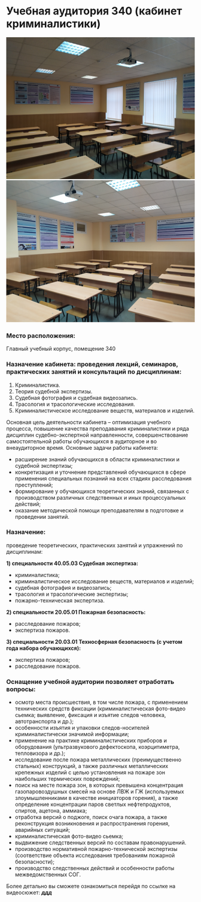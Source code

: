 # Учебная аудитория 340 (кабинет криминалистики)
![Что-то](IMG_20230130_162725.jpg "Место проведения пожароопасных работ")
![Что-то](IMG_20230130_162743.jpg "Место проведения пожароопасных работ")
### Место расположения:
Главный учебный корпус, помещение 340

### Назначение кабинета: проведения лекций, семинаров, практических занятий и консультаций по дисциплинам:
1.	Криминалистика.
2.	Теория судебной экспертизы.
3.	Судебная фотография и судебная видеозапись.
4.	Трасология и трасологические исследования.
5.	Криминалистическое исследование веществ, материалов и изделий.

Основная цель деятельности кабинета – оптимизация учебного процесса, повышение качества преподавания криминалистики и ряда дисциплин судебно-экспертной направленности, совершенствование самостоятельной работы обучающихся в аудиторное и во внеаудиторное время.
Основные задачи работы кабинета:
- расширение знаний обучающихся в области криминалистики и судебной экспертизы;
- конкретизация и уточнение представлений обучающихся в сфере применения специальных познаний на всех стадиях расследования преступлений;
- формирование у обучающихся теоретических знаний, связанных с производством различных следственных и иных процессуальных действий;
- оказание методической помощи преподавателям в подготовке и проведении занятий.


### Назначение: 
проведение теоретических, практических занятий и упражнений по дисциплинам: 

**1) специальности 40.05.03 Судебная экспертиза:**
- криминалистика;
- криминалистическое исследование веществ, материалов и изделий;
- судебная фотография и видеозапись;
- трасология и трасологические экспертизы;
- пожарно-техническая экспертиза.

**2) специальности 20.05.01 Пожарная безопасность:**
- расследование пожаров;
- экспертиза пожаров.

**3) специальности 20.03.01 Техносферная безопасность (с учетом года набора обучающихся):**
- экспертиза пожаров;
- расследование пожаров.

### Оснащение учебной аудитории позволяет отработать вопросы:
- осмотр места происшествия, в том числе пожара, с применением технических средств фиксации (криминалистическая фото-видео сьемка; выявление, фиксация и изъятие следов человека, автотранспорта и др.);
- особенности изъятия и упаковки следов-носителей криминалистически значимой информации;
- применение на практике криминалистических приборов и оборудования (ультразвукового дефектоскопа, коэрцитиметра, тепловизора и др.);
- исследование после пожара металлических (преимущественно стальных) конструкций, а также различных металлических крепежных изделий с целью установления на пожаре зон наибольших термических повреждений;
- поиск на месте пожара зон, в которых превышена концентрация газопаровоздушных смесей на основе ЛВЖ и ГЖ (используемых злоумышленниками в качестве инициаторов горения), а также определение концентрации паров светлых нефтепродуктов, спиртов, ацетона, аммиака;
- отработка версий о поджоге, поиск очага пожара, а также реконструкция возникновения и распространения горения, аварийных ситуаций;
- криминалистическая фото-видео сьемка;
- выдвижение следственных версий по составам правонарушений.
- производство нормативной пожарно-технической экспертизы (соответствие объекта исследования требованиям пожарной безопасности);
- производство следственных действий и особенности работы межведомственных СОГ.

Более детально вы сможете ознакомиться перейдя по ссылке на видеосюжет: ***ддд***
